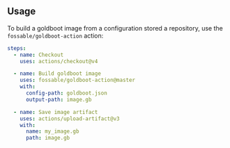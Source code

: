 ## Usage

To build a goldboot image from a configuration stored a repository, use the
`fossable/goldboot-action` action:

```yaml
steps:
  - name: Checkout
    uses: actions/checkout@v4

  - name: Build goldboot image
    uses: fossable/goldboot-action@master
    with:
      config-path: goldboot.json
      output-path: image.gb

  - name: Save image artifact
    uses: actions/upload-artifact@v3
    with:
      name: my_image.gb
      path: image.gb

```
